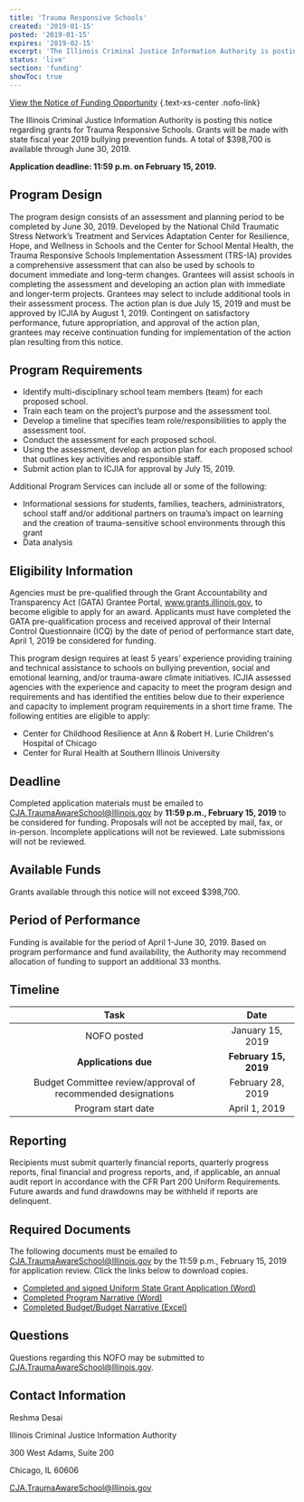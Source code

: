 ```yaml
---
title: 'Trauma Responsive Schools'
created: '2019-01-15'
posted: '2019-01-15'
expires: '2019-02-15'
excerpt: 'The Illinois Criminal Justice Information Authority is posting this notice regarding grants for Trauma Responsive Schools. Grants will be made with state fiscal year 2019 bullying prevention funds. A total of $398,700 is available through June 30, 2019. '
status: 'live'
section: 'funding'
showToc: true
---
```


[View the Notice of Funding Opportunity](TraumaResponsiveSchoolsNOFO.pdf) {.text-xs-center .nofo-link}

The Illinois Criminal Justice Information Authority is posting this notice regarding grants for Trauma Responsive Schools. Grants will be made with state fiscal year 2019 bullying prevention funds. A total of $398,700 is available through June 30, 2019.

**Application deadline: 11:59 p.m. on February 15, 2019.**

## Program Design

The program design consists of an assessment and planning period to be completed by June 30, 2019. Developed by the National Child Traumatic Stress Network’s Treatment and Services Adaptation Center for Resilience, Hope, and Wellness in Schools and the Center for School Mental Health, the Trauma Responsive Schools Implementation Assessment (TRS-IA) provides a comprehensive assessment that can also be used by schools to document immediate and long-term changes. Grantees will assist schools in completing the assessment and developing an action plan with immediate and longer-term projects. Grantees may select to include additional tools in their assessment process. The action plan is due July 15, 2019 and must be approved by ICJIA by August 1, 2019. Contingent on satisfactory performance, future appropriation, and approval of the action plan, grantees may receive continuation funding for implementation of the action plan resulting from this notice.

## Program Requirements

- Identify multi-disciplinary school team members (team) for each proposed school.
- Train each team on the project’s purpose and the assessment tool.
- Develop a timeline that specifies team role/responsibilities to apply the assessment tool.
- Conduct the assessment for each proposed school.
- Using the assessment, develop an action plan for each proposed school that outlines key activities and responsible staff.
- Submit action plan to ICJIA for approval by July 15, 2019.

Additional Program Services can include all or some of the following:

- Informational sessions for students, families, teachers, administrators, school staff and/or additional partners on trauma’s impact on learning and the creation of trauma-sensitive school environments through this grant
- Data analysis

## Eligibility Information

Agencies must be pre-qualified through the Grant Accountability and Transparency Act (GATA) Grantee Portal, www.grants.illinois.gov, to become eligible to apply for an award. Applicants must have completed the GATA pre-qualification process and received approval of their Internal Control Questionnaire (ICQ) by the date of period of performance start date, April 1, 2019 be considered for funding.

This program design requires at least 5 years’ experience providing training and technical assistance to schools on bullying prevention, social and emotional learning, and/or trauma-aware climate initiatives. ICJIA assessed agencies with the experience and capacity to meet the program design and requirements and has identified the entities below due to their experience and capacity to implement program requirements in a short time frame. The following entities are eligible to apply:

- Center for Childhood Resilience at Ann & Robert H. Lurie Children's Hospital of Chicago
- Center for Rural Health at Southern Illinois University

## Deadline

Completed application materials must be emailed to CJA.TraumaAwareSchool@Illinois.gov by **11:59 p.m., February 15, 2019** to be considered for funding. Proposals will not be accepted by mail, fax, or in-person. Incomplete applications will not be reviewed. Late submissions will not be reviewed.

## Available Funds

Grants available through this notice will not exceed $398,700.

## Period of Performance

Funding is available for the period of April 1-June 30, 2019. Based on program performance and fund availability, the Authority may recommend allocation of funding to support an additional 33 months.

## Timeline

|                             Task                             |         Date          |
| :----------------------------------------------------------: | :-------------------: |
|                         NOFO posted                          |   January 15, 2019    |
|                     **Applications due**                     | **February 15, 2019** |
| Budget Committee review/approval of recommended designations |   February 28, 2019   |
|                      Program start date                      |     April 1, 2019     |

## Reporting

Recipients must submit quarterly financial reports, quarterly progress reports, final financial and progress reports, and, if applicable, an annual audit report in accordance with the CFR Part 200 Uniform Requirements. Future awards and fund drawdowns may be withheld if reports are delinquent.

## Required Documents

The following documents must be emailed to CJA.TraumaAwareSchool@Illinois.gov by the 11:59 p.m., February 15, 2019 for application review. Click the links below to download copies.

- [Completed and signed Uniform State Grant Application (Word)](TraumaResponsiveAPPLICATION.docx)
- [Completed Program Narrative (Word)](TraumaResponsivePROGRAMNARRATIVE.docx)
- [Completed Budget/Budget Narrative (Excel)](TraumaResponsiveSchoolsBUDGET.xlsx)

## Questions

Questions regarding this NOFO may be submitted to CJA.TraumaAwareSchool@Illinois.gov.

## Contact Information

Reshma Desai

Illinois Criminal Justice Information Authority

300 West Adams, Suite 200

Chicago, IL 60606

CJA.TraumaAwareSchool@Illinois.gov
